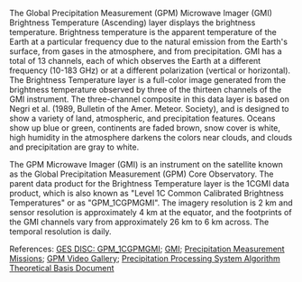 The Global Precipitation Measurement (GPM) Microwave Imager (GMI) Brightness Temperature (Ascending) layer displays the brightness temperature. Brightness temperature is the apparent temperature of the Earth at a particular frequency due to the natural emission from the Earth's surface, from gases in the atmosphere, and from precipitation. GMI has a total of 13 channels, each of which observes the Earth at a different frequency (10-183 GHz) or at a different polarization (vertical or horizontal). The Brightness Temperature layer is a full-color image generated from the brightness temperature observed by three of the thirteen channels of the GMI instrument. The three-channel composite in this data layer is based on Negri et al. (1989, Bulletin of the Amer. Meteor. Society), and is designed to show a variety of land, atmospheric, and precipitation features. Oceans show up blue or green, continents are faded brown, snow cover is white, high humidity in the atmosphere darkens the colors near clouds, and clouds and precipitation are gray to white.

The GPM Microwave Imager (GMI) is an instrument on the satellite known as the Global Precipitation Measurement (GPM) Core Observatory. The parent data product for the Brightness Temperature layer is the 1CGMI data product, which is also known as "Level 1C Common Calibrated Brightness Temperatures" or as "GPM_1CGPMGMI". The imagery resolution is 2 km and sensor resolution is approximately 4 km at the equator, and the footprints of the GMI channels vary from approximately 26 km to 6 km across. The temporal resolution is daily.

References: [GES DISC: GPM_1CGPMGMI](https://disc.gsfc.nasa.gov/datasets/GPM_1CGPMGMI_05/summary); [GMI](http://pmm.nasa.gov/gpm/flight-project/gmi);
[Precipitation Measurement Missions](http://pps.gsfc.nasa.gov); [GPM Video Gallery](http://www.nasa.gov/mission_pages/GPM/videos/index.html); [Precipitation Processing System Algorithm Theoretical Basis Document](http://pps.gsfc.nasa.gov/Documents/L1C_ATBD.pdf)
